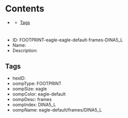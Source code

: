 



Contents
========

* [](#)
	* [Tags](#tags)

# 

- ID: FOOTPRINT-eagle-eagle-default-frames-DINA5_L
- Name: 
- Description: 

## Tags

- hexID: 
- oompType: FOOTPRINT
- oompSize: eagle
- oompColor: eagle-default
- oompDesc: frames
- oompIndex: DINA5_L
- oompName: eagle-default/frames/DINA5_L
